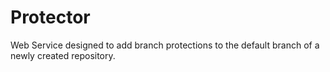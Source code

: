 # Protector
Web Service designed to add branch protections to the default branch of a newly created repository.

